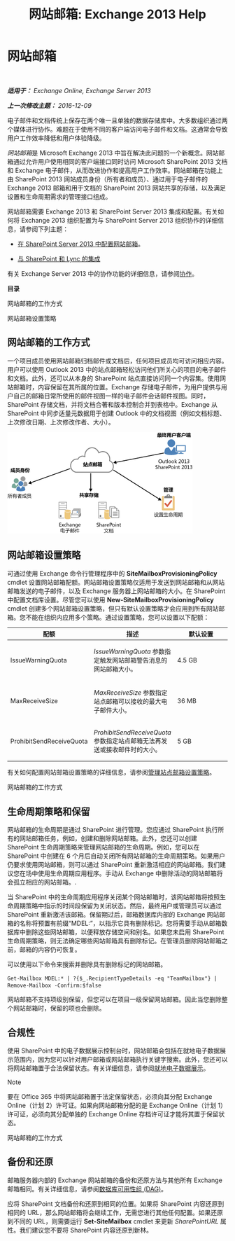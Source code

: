 ﻿---
title: '网站邮箱: Exchange 2013 Help'
TOCTitle: 网站邮箱
ms:assetid: 2c4393f4-d274-4e6c-bd09-9577e68c5a33
ms:mtpsurl: https://technet.microsoft.com/zh-cn/library/JJ150499(v=EXCHG.150)
ms:contentKeyID: 50490246
ms.date: 01/11/2018
mtps_version: v=EXCHG.150
ms.translationtype: HT
---

# 网站邮箱

 

_**适用于：** Exchange Online, Exchange Server 2013_

_**上一次修改主题：** 2016-12-09_

电子邮件和文档传统上保存在两个唯一且单独的数据存储库中。大多数组织通过两个媒体进行协作。难题在于使用不同的客户端访问电子邮件和文档。这通常会导致用户工作效率降低和用户体验降级。

*网站邮箱*是 Microsoft Exchange 2013 中旨在解决此问题的一个新概念。网站邮箱通过允许用户使用相同的客户端接口同时访问 Microsoft SharePoint 2013 文档和 Exchange 电子邮件，从而改进协作和提高用户工作效率。网站邮箱在功能上由 SharePoint 2013 网站成员身份（所有者和成员）、通过用于电子邮件的 Exchange 2013 邮箱和用于文档的 SharePoint 2013 网站共享的存储，以及满足设置和生命周期需求的管理接口组成。

网站邮箱需要 Exchange 2013 和 SharePoint Server 2013 集成和配置。有关如何将 Exchange 2013 组织配置为与 SharePoint Server 2013 组织协作的详细信息，请参阅下列主题：

  - [在 SharePoint Server 2013 中配置网站邮箱](https://go.microsoft.com/fwlink/p/?linkid=258264)。

  - [与 SharePoint 和 Lync 的集成](integration-with-sharepoint-and-lync-exchange-2013-help.md)

有关 Exchange Server 2013 中的协作功能的详细信息，请参阅[协作](collaboration-exchange-2013-help.md)。

**目录**

网站邮箱的工作方式

网站邮箱设置策略

## 网站邮箱的工作方式

一个项目成员使用网站邮箱归档邮件或文档后，任何项目成员均可访问相应内容。用户可以使用 Outlook 2013 中的站点邮箱轻松访问他们所关心的项目的电子邮件和文档。此外，还可以从本身的 SharePoint 站点直接访问同一个内容集。使用网站邮箱时，内容保留在其所属的位置。Exchange 存储电子邮件，为用户提供与用户自己的邮箱日常所使用的邮件视图一样的电子邮件会话邮件视图。同时，SharePoint 存储文档，并将文档合著和版本控制合并到表格中。Exchange 从 SharePoint 中同步适量元数据用于创建 Outlook 中的文档视图（例如文档标题、上次修改日期、上次修改作者、大小）。

![网站邮箱存储和使用情况图](images/JJ150499.b98be571-d2e0-4ebd-9fe2-440a14e91e35(EXCHG.150).gif "网站邮箱存储和使用情况图")

## 网站邮箱设置策略

可通过使用 Exchange 命令行管理程序中的 **SiteMailboxProvisioningPolicy** cmdlet 设置网站邮箱配额。网站邮箱设置策略仅适用于发送到网站邮箱和从网站邮箱发送的电子邮件，以及 Exchange 服务器上网站邮箱的大小。在 SharePoint 中配置文档库设置。尽管您可以使用 **New-SiteMailboxProvisioningPolicy** cmdlet 创建多个网站邮箱设置策略，但只有默认设置策略才会应用到所有网站邮箱。您不能在组织内应用多个策略。通过设置策略，您可以设置以下配额：


<table>
<colgroup>
<col style="width: 33%" />
<col style="width: 33%" />
<col style="width: 33%" />
</colgroup>
<thead>
<tr class="header">
<th>配额</th>
<th>描述</th>
<th>默认设置</th>
</tr>
</thead>
<tbody>
<tr class="odd">
<td><p>IssueWarningQuota</p></td>
<td><p><em>IssueWarningQuota</em> 参数指定触发网站邮箱警告消息的网站邮箱大小。</p></td>
<td><p>4.5 GB</p></td>
</tr>
<tr class="even">
<td><p>MaxReceiveSize</p></td>
<td><p><em>MaxReceiveSize</em> 参数指定站点邮箱可以接收的最大电子邮件大小。</p></td>
<td><p>36 MB</p></td>
</tr>
<tr class="odd">
<td><p>ProhibitSendReceiveQuota</p></td>
<td><p><em>ProhibitSendReceiveQuota</em> 参数指定站点邮箱无法再发送或接收邮件时的大小。</p></td>
<td><p>5 GB</p></td>
</tr>
</tbody>
</table>


有关如何配置网站邮箱设置策略的详细信息，请参阅[管理站点邮箱设置策略](manage-site-mailbox-provisioning-policies-exchange-2013-help.md)。

网站邮箱的工作方式

## 生命周期策略和保留

网站邮箱的生命周期是通过 SharePoint 进行管理。您应通过 SharePoint 执行所有的网站邮箱任务，例如，创建和删除网站邮箱。此外，您还可以创建 SharePoint 生命周期策略来管理网站邮箱的生命周期。例如，您可以在 SharePoint 中创建在 6 个月后自动关闭所有网站邮箱的生命周期策略。如果用户仍要求使用网站邮箱，则可以通过 SharePoint 重新激活相应的网站邮箱。我们建议您在场中使用生命周期应用程序。手动从 Exchange 中删除活动的网站邮箱将会孤立相应的网站邮箱。.

当 SharePoint 中的生命周期应用程序关闭某个网站邮箱时，该网站邮箱将按照生命周期策略中指示的时间段保留为关闭状态。然后，最终用户或管理员可以通过 SharePoint 重新激活该邮箱。保留期过后，邮箱数据库内部的 Exchange 网站邮箱的名称将预置有前缀“MDEL:”，以指示它具有删除标记。您将需要手动从邮箱数据库中删除这些网站邮箱，以便释放存储空间和别名。如果您未启用 SharePoint 生命周期策略，则无法确定哪些网站邮箱具有删除标记。在管理员删除网站邮箱之前，邮箱的内容仍可恢复。

可以使用以下命令来搜索并删除具有删除标记的网站邮箱。

    Get-Mailbox MDEL:* | ?{$_.RecipientTypeDetails -eq "TeamMailbox"} | Remove-Mailbox -Confirm:$false

网站邮箱不支持项级别保留，但您可以在项目一级保留网站邮箱。因此当您删除整个网站邮箱时，保留的项也会删除。

## 合规性

使用 SharePoint 中的电子数据展示控制台时，网站邮箱会包括在就地电子数据展示范围内，因为您可以针对用户邮箱或网站邮箱执行关键字搜索。此外，您还可以将网站邮箱置于合法保留状态。有关详细信息，请参阅[就地电子数据展示](in-place-ediscovery-exchange-2013-help.md)。

> [!NOTE]  
> 要在 Office 365 中将网站邮箱置于法定保留状态，必须向其分配 Exchange Online（计划 2）许可证。如果向网站邮箱分配的是 Exchange Online（计划 1）许可证，必须向其分配单独的 Exchange Online 存档许可证才能将其置于保留状态。


网站邮箱的工作方式

## 备份和还原

邮箱服务器内部的 Exchange 网站邮箱的备份和还原方法与其他所有 Exchange 邮箱相同。有关详细信息，请参阅[数据库可用性组 (DAG)](database-availability-groups-dags-exchange-2013-help.md)。

应将 SharePoint 文档备份和还原到相同的位置。如果将 SharePoint 内容还原到相同的 URL，那么网站邮箱将会继续工作，无需您进行其他任何配置。如果还原到不同的 URL，则需要运行 **Set-SiteMailbox** cmdlet 来更新 *SharePointURL* 属性。我们建议您不要将 SharePoint 内容还原到新林。

